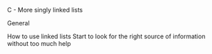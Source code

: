 C - More singly linked lists

General

How to use linked lists
Start to look for the right source of information without too much help